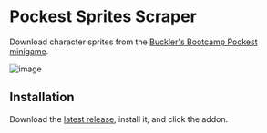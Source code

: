 # Pockest Sprites Scraper

Download character sprites from the [Buckler's Bootcamp Pockest minigame](https://www.streetfighter.com/6/buckler/en/minigame).

![image](https://github.com/user-attachments/assets/d572b995-8e25-4a43-b0d9-412f7b0a90f8)

## Installation

Download the [latest release](https://github.com/folklorelabs/pockest-sprites/releases/latest), install it, and click the addon. 

